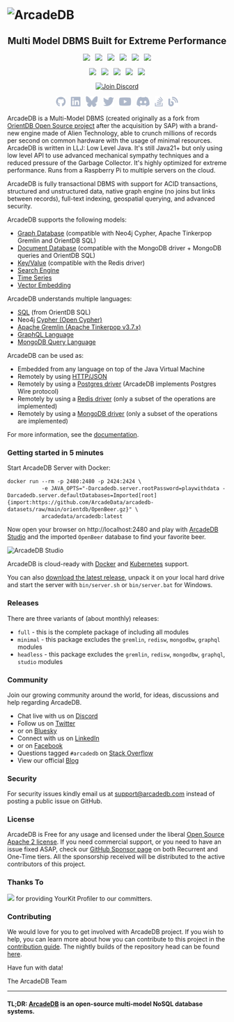 # ![ArcadeDB](https://arcadedb.com/assets/images/arcadedb-logo.png)

<h2 align="center">Multi Model DBMS Built for Extreme Performance</h2>

<p align="center">
  <a href="https://github.com/ArcadeData/arcadedb/releases"><img src="https://img.shields.io/github/v/release/arcadedata/arcadedb?color=%23ff00a0&include_prereleases&label=version&sort=semver"></a>
  &nbsp;
  <a href="https://opensource.org/licenses/Apache-2.0"><img src="https://img.shields.io/badge/License-Apache%202.0-green.svg"></a>
  &nbsp;
  <a href="https://docs.oracle.org/en/java/21/"><img src="https://img.shields.io/badge/Java-%3D21-green.svg"></a>
  &nbsp;
  <a href="https://api.reuse.software/info/github.com/ArcadeData/arcadedb"><img src="https://api.reuse.software/badge/github.com/ArcadeData/arcadedb"></a>
  &nbsp;
  <a href="https://maven-badges.herokuapp.com/maven-central/com.arcadedb/arcadedb-parent"><img src="https://maven-badges.herokuapp.com/maven-central/com.arcadedb/arcadedb-parent/badge.svg"></a>
  &nbsp;
  <a href="https://hub.docker.com/repository/docker/arcadedata/arcadedb/general"><img src="https://img.shields.io/docker/pulls/arcadedata/arcadedb"></a>
</p>

<p align="center">
  <a href="https://github.com/ArcadeData/arcadedb/actions/workflows/mvn-deploy.yml"><img src="https://github.com/ArcadeData/arcadedb/actions/workflows/mvn-deploy.yml/badge.svg"></a>
  &nbsp;
  <a href="https://www.codacy.com/gh/ArcadeData/arcadedb/dashboard?utm_source=github.com&utm_medium=referral&utm_content=ArcadeData/arcadedb&utm_campaign=Badge_Coverage"><img src="https://app.codacy.com/project/badge/Coverage/1f971260db1e46638bd3fd91e3ebf668"></a>
  &nbsp;
  <a href="https://app.codacy.com/gh/ArcadeData/arcadedb?utm_source=github.com&utm_medium=referral&utm_content=ArcadeData/arcadedb&utm_campaign=Badge_Grade_Settings"><img src="https://api.codacy.com/project/badge/Grade/d40cc721f39b49eb81408307960f145b"></a>
  &nbsp;
  <a href="https://www.meterian.io/report/gh/ArcadeData/arcadedb"><img src="https://www.meterian.io/badge/gh/ArcadeData/arcadedb/security?branch=main"></a>
  &nbsp;
  <a href="https://www.meterian.io/report/gh/ArcadeData/arcadedb"><img src="https://www.meterian.io/badge/gh/ArcadeData/arcadedb/stability?branch=main"></a>
</p>

<p align="center">
  <a href="https://discord.gg/w2Npx2B7hZ"><img width="208" height="97" src="https://arcadedb.com/assets/images/discord_button.png" alt="Join Discord"></a>
</p>

<p align="center">
	<a href="https://github.com/arcadedata/arcadedb"><img height="25" src="studio/src/main/resources/static/images/social/github.svg" alt="Github"></a>
	&nbsp;
  <a href="https://www.linkedin.com/company/arcadedb/"><img height="25" src="studio/src/main/resources/static/images/social/linkedin.svg" alt="LinkedIn"></a>
  &nbsp;
  <a href="https://bsky.app/profile/arcadedb.bsky.social"><img height="25" src="studio/src/main/resources/static/images/social/bluesky.svg" alt="Bluesky"></a>
  &nbsp;
  <a href="https://twitter.com/arcade_db"><img height="25" src="studio/src/main/resources/static/images/social/twitter.svg" alt="Twitter"></a>
  &nbsp;
  <a href="https://www.youtube.com/@ArcadeDB"><img height="25" src="studio/src/main/resources/static/images/social/youtube.svg" alt="Youtube"></a>
  &nbsp;
  <a href="https://discord.gg/w2Npx2B7hZ"><img height="25" src="studio/src/main/resources/static/images/social/discord.svg" alt="Discord"></a>
  &nbsp;
  <a href="https://stackoverflow.com/questions/tagged/arcadedb"><img height="25" src="studio/src/main/resources/static/images/social/stack-overflow.svg" alt="StackOverflow"></a>
	&nbsp;
	<a href="https://blog.arcadedb.com/"><img height="25" src="studio/src/main/resources/static/images/social/blog.svg" alt="Blog"></a>
</p>

ArcadeDB is a Multi-Model DBMS (created originally as a fork
from [OrientDB Open Source project](https://github.com/orientechnologies/orientdb) after the acquisition by SAP) with a brand-new
engine made of Alien Technology, able to crunch millions of records per second on common hardware with the usage of
minimal resources. ArcadeDB is written in LLJ: Low Level Java. It's still Java21+ but only using low level API to use advanced
mechanical sympathy techniques and a reduced pressure of the Garbage Collector. It's highly optimized for extreme performance. Runs
from a Raspberry Pi to multiple servers on the cloud.

ArcadeDB is fully transactional DBMS with support for ACID transactions, structured and unstructured data, native graph engine (no
joins but links between records), full-text indexing, geospatial querying, and advanced security.

ArcadeDB supports the following models:

- [Graph Database](https://docs.arcadedb.com#Graph-Model) (compatible with Neo4j Cypher, Apache Tinkerpop Gremlin and OrientDB SQL)
- [Document Database](https://docs.arcadedb.com#Document-Model) (compatible with the MongoDB driver + MongoDB queries and OrientDB
  SQL)
- [Key/Value](https://docs.arcadedb.com#KeyValue-Model) (compatible with the Redis driver)
- [Search Engine](https://docs.arcadedb.com/#SearchEngine-Model)
- [Time Series](https://docs.arcadedb.com#TimeSeries-Model)
- [Vector Embedding](https://docs.arcadedb.com/#VectorEmbedding-Model)

ArcadeDB understands multiple languages:

- [SQL](https://docs.arcadedb.com#SQL) (from OrientDB SQL)
- Neo4j [Cypher (Open Cypher)](https://docs.arcadedb.com#Cypher)
- [Apache Gremlin (Apache Tinkerpop v3.7.x)](https://docs.arcadedb.com#Gremlin-API)
- [GraphQL Language](https://docs.arcadedb.com#GraphQL)
- [MongoDB Query Language](https://docs.arcadedb.com#MongoDB-API)

ArcadeDB can be used as:

- Embedded from any language on top of the Java Virtual Machine
- Remotely by using [HTTP/JSON](https://docs.arcadedb.com#HTTP-API)
- Remotely by using a [Postgres driver](https://docs.arcadedb.com#Postgres-Driver) (ArcadeDB implements Postgres Wire protocol)
- Remotely by using a [Redis driver](https://docs.arcadedb.com#Redis-API) (only a subset of the operations are implemented)
- Remotely by using a [MongoDB driver](https://docs.arcadedb.com#MongoDB-API) (only a subset of the operations are implemented)

For more information, see the [documentation](https://docs.arcadedb.com).

### Getting started in 5 minutes

Start ArcadeDB Server with Docker:

```
docker run --rm -p 2480:2480 -p 2424:2424 \
           -e JAVA_OPTS="-Darcadedb.server.rootPassword=playwithdata -Darcadedb.server.defaultDatabases=Imported[root]{import:https://github.com/ArcadeData/arcadedb-datasets/raw/main/orientdb/OpenBeer.gz}" \
           arcadedata/arcadedb:latest
```

Now open your browser on http://localhost:2480 and play with [ArcadeDB Studio](https://docs.arcadedb.com/#_studio) and the
imported `OpenBeer` database to find your favorite beer.

![ArcadeDB Studio](https://arcadedb.com/assets/images/openbeer-demo-graph.png)

ArcadeDB is cloud-ready with [Docker](https://docs.arcadedb.com/#Docker) and [Kubernetes](https://docs.arcadedb.com/#Kubernetes) support.

You can also [download the latest release](https://github.com/ArcadeData/arcadedb/releases), unpack it on your local hard drive and start the server with `bin/server.sh` or `bin/server.bat` for Windows.

### Releases

There are three variants of (about monthly) releases:

- `full` - this is the complete package of including all modules
- `minimal` - this package excludes the `gremlin`, `redisw`, `mongodbw`, `graphql` modules
- `headless` - this package excludes the `gremlin`, `redisw`, `mongodbw`, `graphql`, `studio` modules

### Community

Join our growing community around the world, for ideas, discussions and help regarding ArcadeDB.

- Chat live with us on [Discord](https://discord.gg/w2Npx2B7hZ)
- Follow us on [Twitter](https://twitter.com/arcade_db)
- or on [Bluesky](https://bsky.app/profile/arcadedb.bsky.social)
- Connect with us on [LinkedIn](https://www.linkedin.com/products/arcadedb)
- or on [Facebook](https://www.facebook.com/arcadedb)
- Questions tagged `#arcadedb` on [Stack Overflow](https://stackoverflow.com/questions/tagged/arcadedb)
- View our official [Blog](https://blog.arcadedb.com/)

### Security

For security issues kindly email us at support@arcadedb.com instead of posting a public issue on GitHub.

### License

ArcadeDB is Free for any usage and licensed under the liberal [Open Source Apache 2 license](LICENSE). If you need commercial
support, or you need to have an issue fixed ASAP, check our [GitHub Sponsor page](https://github.com/sponsors/ArcadeData) on both
Recurrent and One-Time tiers. All the sponsorship received will be distributed to the active contributors of this project.

### Thanks To

<a href="https://www.yourkit.com"><img src="https://www.yourkit.com/images/yklogo.png"></a> for providing YourKit Profiler to our committers.

### Contributing

We would love for you to get involved with ArcadeDB project.
If you wish to help, you can learn more about how you can contribute to this project in the [contribution guide](CONTRIBUTING.md).
The nightly builds of the repository head can be found [here](https://s01.oss.sonatype.org/content/repositories/snapshots/com/arcadedb/arcadedb-package/).

Have fun with data!

The ArcadeDB Team

---

#### TL;DR: [ArcadeDB](https://arcadedb.com) is an open-source multi-model NoSQL database systems.
